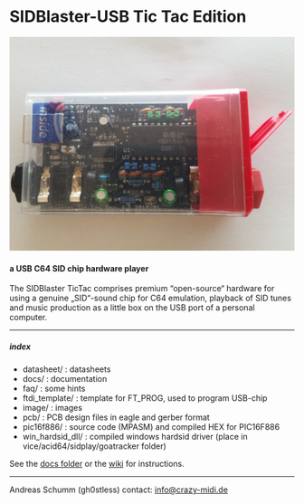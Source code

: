 # SIDBlaster-USB Tic Tac Edition
![](./images/sidblaster.jpg)
#### a USB C64 SID chip hardware player
The SIDBlaster TicTac comprises premium “open-source“ hardware for using a genuine „SID“-sound chip for C64 emulation, playback of SID tunes and music production as a little box on the USB port of a personal computer.

- - -

##### index
* datasheet/       : datasheets
* docs/            : documentation
* faq/             : some hints
* ftdi_template/   : template for FT_PROG, used to program USB-chip
* image/           : images
* pcb/             : PCB design files in eagle and gerber format
* pic16f886/	   : source code (MPASM) and compiled HEX for PIC16F886
* win_hardsid_dll/ : compiled windows hardsid driver (place in vice/acid64/sidplay/goatracker folder)

See the [docs folder](./docs) or the [wiki](https://github.com/gh0stless/SIDBlaster-USB-Tic-Tac-Edition/wiki) for instructions.

- - -

Andreas Schumm (gh0stless)
contact: info@crazy-midi.de


